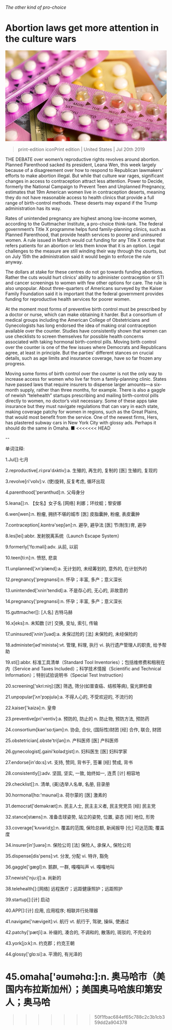 ###### The other kind of pro-choice

# Abortion laws get more attention in the culture wars 

![image](images/20190720_USP504.jpg) 

> print-edition iconPrint edition | United States | Jul 20th 2019 

THE DEBATE over women’s reproductive rights revolves around abortion. Planned Parenthood sacked its president, Leana Wen, this week largely because of a disagreement over how to respond to Republican lawmakers’ efforts to make abortion illegal. But while that culture war rages, significant changes in access to contraception attract less attention. Power to Decide, formerly the National Campaign to Prevent Teen and Unplanned Pregnancy, estimates that 19m American women live in contraception deserts, meaning they do not have reasonable access to health clinics that provide a full range of birth-control methods. These deserts may expand if the Trump administration has its way. 

Rates of unintended pregnancy are highest among low-income women, according to the Guttmacher Institute, a pro-choice think-tank. The federal government’s Title X programme helps fund family-planning clinics, such as Planned Parenthood, that provide health services to poorer and uninsured women. A rule issued in March would cut funding for any Title X centre that refers patients for an abortion or lets them know that it is an option. Legal challenges to the measure are still winding their way through the courts, but on July 15th the administration said it would begin to enforce the rule anyway. 

The dollars at stake for these centres do not go towards funding abortions. Rather the cuts would hurt clinics’ ability to administer contraception or STI and cancer screenings to women with few other options for care. The rule is also unpopular. About three-quarters of Americans surveyed by the Kaiser Family Foundation said it is important that the federal government provides funding for reproductive health services for poorer women. 

At the moment most forms of preventive birth control must be prescribed by a doctor or nurse, which can make obtaining it harder. But a consortium of medical groups including the American College of Obstetricians and Gynecologists has long endorsed the idea of making oral contraception available over the counter. Studies have consistently shown that women can use checklists to screen themselves for possible health concerns associated with taking hormonal birth-control pills. Moving birth control over the counter is one of the few issues where Democrats and Republicans agree, at least in principle. But the parties’ different stances on crucial details, such as age limits and insurance coverage, have so far frozen any progress. 

Moving some forms of birth control over the counter is not the only way to increase access for women who live far from a family-planning clinic. States have passed laws that require insurers to dispense larger amounts—a six-month supply, rather than three months, for example. There is also a gaggle of newish “telehealth” startups prescribing and mailing birth-control pills directly to women, no doctor’s visit necessary. Some of these apps take insurance but they must navigate regulations that can vary in each state, making coverage patchy for women in regions, such as the Great Plains, that would most benefit from the service. One of the newest firms, Hers, has plastered subway cars in New York City with glossy ads. Perhaps it should do the same in Omaha. ■ 
<<<<<<< HEAD

-- 

 单词注释:

1.Jul[]:七月 

2.reproductive[.ri:prә'dʌktiv]:a. 生殖的, 再生的, 复制的 [医] 生殖的, 复现的 

3.revolve[ri'vɒlv]:v. (使)旋转, 反复考虑, 循环出现 

4.parenthood['perәnthud]:n. 父母身分 

5.leana[]:n. 【女名】女子名 [网络] 利娜；环纹蚬；黎安娜 

6.wen[wen]:n. 粉瘤, 拥挤不堪的城市 [医] 皮脂囊肿, 粉瘤, 表皮囊肿 

7.contraception[.kɒntrә'sepʃәn]:n. 避孕, 避孕法 [医] 节(制生)育, 避孕 

8.les[lei]:abbr. 发射脱离系统（Launch Escape System） 

9.formerly['fɒ:mәli]:adv. 从前, 以前 

10.teen[ti:n]:n. 愤怒, 悲哀 

11.unplanned['ʌn'plænd]:a. 无计划的, 未经筹划的, 意外的, 在计划外的 

12.pregnancy['preɡnәnsi]:n. 怀孕；丰富, 多产；意义深长 

13.unintended['ʌnin'tendid]:a. 不是存心的, 无心的, 非故意的 

14.pregnancy['preɡnәnsi]:n. 怀孕；丰富, 多产；意义深长 

15.guttmacher[]: [人名] 古特马赫 

16.x[eks]:n. 未知数 [计] 交换, 变址, 索引, 传输 

17.uninsured['ʌnin'ʃuәd]:a. 未保过险的 [法] 未保险的, 未经保险的 

18.administer[әd'ministә]:vt. 管理, 料理, 执行 vi. 执行遗产管理人的职责, 给予帮助 

19.sti[]:abbr. 标准工具清单（Standard Tool Inventories）；包括维修费和租税在内（Service and Taxes Included）；科学技术情报（Scientific and Technical Information）；特别试验说明书（Special Test Instruction） 

20.screening['skri:niŋ]:[医] 筛选, 筛分(如普查癌、结核等病), 萤光屏检查 

21.unpopular['ʌn'pɔpjulә]:a. 不得人心的, 不受欢迎的, 不流行的 

22.kaiser['kaizә]:n. 皇帝 

23.preventive[pri'ventiv]:a. 预防的, 防止的 n. 防止物, 预防方法, 预防药 

24.consortium[kәn'sɒ:tjәm]:n. 协会, 合伙, (国际性)财团 [经] 合作, 联合, 财团 

25.obstetrician[.ɒbste'triʃәn]:n. 产科医师 [医] 产科医师 

26.gynecologist[.gaini'kɒlәdʒist]:n. 妇科医生 [医] 妇科学家 

27.endorse[in'dɒ:s]:vt. 支持, 赞同, 背书于, 签署 [经] 赞成, 背书 

28.consistently[]:adv. 坚固, 坚实, 一致, 始终如一, 连贯 [计] 相容地 

29.checklist[]:n. 清单, (美)选举人名单, 名册, 目录册 

30.hormonal[hɒ:'mәunәl]:a. 荷尔蒙的 [医] 激素的 

31.democrat['demәkræt]:n. 民主人士, 民主主义者, 民主党党员 [经] 民主党 

32.stance[stæns]:n. 准备击球姿势, 站立的姿势, 位置, 姿态 [经] 地位, 形势 

33.coverage['kʌvәridʒ]:n. 覆盖的范围, 保险总额, 新闻报导 [化] 可达范围; 覆盖度 

34.insurer[in'ʃuәrә]:n. 保险公司 [法] 保险人, 承保人, 保险公司 

35.dispense[dis'pens]:vt. 分发, 分配 vi. 特许, 豁免 

36.gaggle['gægl]:n. 鹅群, 一群, 嘎嘎叫声 vi. 嘎嘎地叫 

37.newish['nju:iʃ]:a. 尚新的 

38.telehealth[]:[网络] 远程医疗；远距健康照护；远距照护 

39.startup[]:[计] 启动 

40.APP[]:[计] 应用, 应用程序; 相联并行处理器 

41.navigate['nævigeit]:vi. 航行 vt. 航行于, 驾驶, 操纵, 使通过 

42.patchy['pætʃi]:a. 补缀的, 凑合的, 不调和的, 散落的, 斑驳的, 不完全的 

43.york[jɔ:k]:n. 约克郡；约克王朝 

44.glossy['glɒ:si]:a. 平滑的, 有光泽的 

45.omaha['әumәhɑ:]:n. 奥马哈市（美国内布拉斯加州）；美国奥马哈族印第安人；奥马哈 
=======
>>>>>>> 50f1fbac684ef65c788c2c3b1cb359dd2a904378

